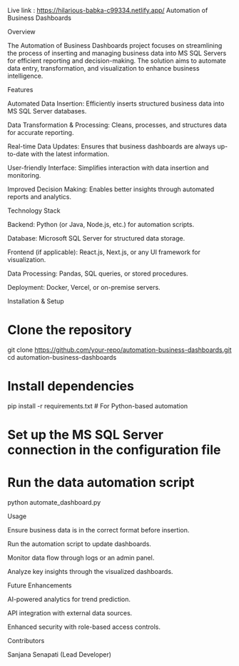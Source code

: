 Live link : https://hilarious-babka-c99334.netlify.app/
Automation of Business Dashboards

Overview

The Automation of Business Dashboards project focuses on streamlining the process of inserting and managing business data into MS SQL Servers for efficient reporting and decision-making. The solution aims to automate data entry, transformation, and visualization to enhance business intelligence.

Features

Automated Data Insertion: Efficiently inserts structured business data into MS SQL Server databases.

Data Transformation & Processing: Cleans, processes, and structures data for accurate reporting.

Real-time Data Updates: Ensures that business dashboards are always up-to-date with the latest information.

User-friendly Interface: Simplifies interaction with data insertion and monitoring.

Improved Decision Making: Enables better insights through automated reports and analytics.

Technology Stack

Backend: Python (or Java, Node.js, etc.) for automation scripts.

Database: Microsoft SQL Server for structured data storage.

Frontend (if applicable): React.js, Next.js, or any UI framework for visualization.

Data Processing: Pandas, SQL queries, or stored procedures.

Deployment: Docker, Vercel, or on-premise servers.

Installation & Setup

# Clone the repository
git clone https://github.com/your-repo/automation-business-dashboards.git
cd automation-business-dashboards

# Install dependencies
pip install -r requirements.txt  # For Python-based automation

# Set up the MS SQL Server connection in the configuration file

# Run the data automation script
python automate_dashboard.py

Usage

Ensure business data is in the correct format before insertion.

Run the automation script to update dashboards.

Monitor data flow through logs or an admin panel.

Analyze key insights through the visualized dashboards.

Future Enhancements

AI-powered analytics for trend prediction.

API integration with external data sources.

Enhanced security with role-based access controls.

Contributors

Sanjana Senapati (Lead Developer)
